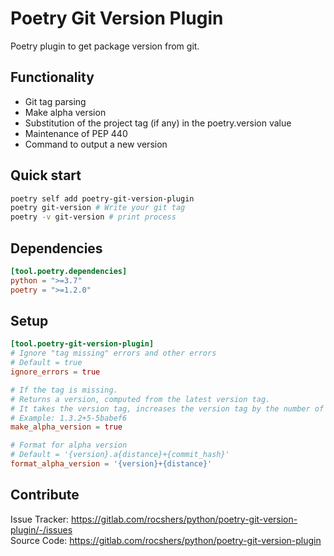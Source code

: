 # Poetry Git Version Plugin

Poetry plugin to get package version from git.

## Functionality

- Git tag parsing
- Make alpha version
- Substitution of the project tag (if any) in the poetry.version value
- Maintenance of PEP 440
- Command to output a new version

## Quick start

```bash
poetry self add poetry-git-version-plugin
poetry git-version # Write your git tag
poetry -v git-version # print process
```

## Dependencies

```toml
[tool.poetry.dependencies]
python = ">=3.7"
poetry = ">=1.2.0"
```

## Setup

```toml
[tool.poetry-git-version-plugin]
# Ignore "tag missing" errors and other errors
# Default = true
ignore_errors = true

# If the tag is missing.
# Returns a version, computed from the latest version tag.
# It takes the version tag, increases the version tag by the number of commits since, adds a local label specifying the git commit hash and the dirty status.
# Example: 1.3.2+5-5babef6
make_alpha_version = true

# Format for alpha version
# Default = '{version}.a{distance}+{commit_hash}'
format_alpha_version = '{version}+{distance}'
```

## Contribute

Issue Tracker: <https://gitlab.com/rocshers/python/poetry-git-version-plugin/-/issues>  
Source Code: <https://gitlab.com/rocshers/python/poetry-git-version-plugin>
